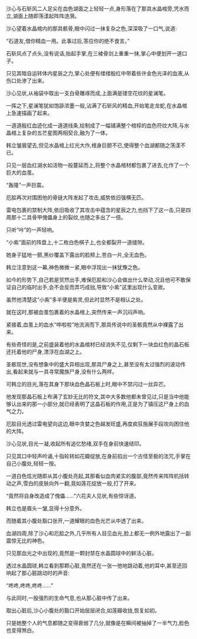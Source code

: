 
沙心与石斩风二人足尖在血色湖面之上轻轻一点,身形落在了那具水晶棺旁,凭水而立,湖面上随即荡漾起阵阵涟漪。

沙心望着水晶棺内的那具骸骨,眼中闪过一抹复杂之色,深深吸了一口气,说道:

“石道友,借你精血一用。此事过后,答应你的绝不食言。”

石斩风点了点头,没有说话,抬起手掌,在三棱骨剑上重重一抹,掌心中便划开一道口子。

只见其暗自运转体内星辰之力,掌心处便有缕缕殷红中带着些许金色光泽的血液,从伤口处渗了出来。

沙心见状,从袖袋中取出一支白骨雕琢而成,上面满是镂空花纹的星澜笔。

一挥之下,星澜笔犹如饱舔浓墨一般,沾满了石斩风的精血,开始笔走龙蛇,在水晶棺上急速描画了起来。

一道道殷红血迹化成一道道线条,绘制成了一幅铺满整个棺椁的血色符纹大阵,与水晶棺上复杂的五芒星图两相契合,融为了一体。

韩立皱眉望去,但见水晶棺上红光大作,棺身巨颤不已,使得整个血湖都随之荡漾不已。

只见一层血红湖水如活物一般蔓延而上,将整个水晶棺材都包裹了进去,化作了一个巨大的血茧。

“轰隆”一声巨震。

厄脍再次对围困他的骨链大阵发起了攻击,威势依旧强横无匹。

雷电包裹的禁制大阵,依旧吸收了其攻击中蕴含的星辰之力,也挡下了这一击,只是四周那十二具骨甲傀儡身上的裂纹,也随之多出了一倍。

只听“咔”的一声轻响。

“小紫”面前的阵盘上,十二枚白色棋子上,也全都裂开一道缝隙。

她身子猛地一颤,黑纱覆盖下露出的脸颊上,苍白一片,全无血色。

韩立注意到这一幕,神色微微一紧,眼中浮现出一抹犹豫之色。

如今的形势下,自己若是贸然出手,难保厄脍和沙心会做出什么举动,况且他可不敢保证自己的临时出手,会不会反而弄巧成拙,导致“小紫”这里出现什么变故。

虽然他清楚这“小紫”多半便是紫灵,但此时显然不是相认之处。

就在这时,那被血茧包裹着的水晶棺上,突然传来一声沉闷声响。

紧接着,血茧上的血水“哗啦啦”地流淌而下,那具传说中的圣骸竟然从中裸露了出来。

有些奇怪的是,之前盛装着他的水晶棺材已经消失不见,仅剩下一块血红色的晶石板还托着他的尸身,漂浮在血湖之上。

圣骸现世,没有想象中的盛大异相出现,那具尸身之上,甚至没有太过强烈的波动传出,看起来就与一具寻常魔族尸身,没有什么两样。

可韩立的目光,落在其身下那块血色晶石板上时,眼中不禁闪过一丝异芒。

他发现那晶石板上布满了玄妙无比的符文,其中大多数他都未曾见过,只是当中他能够认出来的那一小部分,就已经表明了这晶石板的作用,正是为了镇压这尸身上的血气之力。

厄脍目光透过雷电望向这边,眼中贪婪之色越发旺盛,再度疯狂施展手段攻向困住他的大阵。

沙心见状,目光一凝,收起所有追忆愁绪,双手在身前快速结印。

只见其口中轻声吟诵,十指轮转如花瓣绽放,在身前掐出一个古怪至极的法咒,手掌在自己小腹处,轻轻一按。

一道白色炫光随即从其小腹处亮起,其那看似血肉紧实的腹部,竟然传来阵阵机括转动之声,雪白的皮肤向外一翻,竟如莲花绽放一般,打了开来。

“竟然将自身改造成了傀儡……”六花夫人见状,有些惊讶道。

韩立也是眉头一皱,显得十分意外。

而随着其小腹处豁口张开,一道耀眼的血色光芒从中透了出来。

血湖四周,除了沙心和厄脍之外,几乎所有人目见血光,脸上都无一例外地露出了一副震惊无比的神色。

只见那血光之中出现的,竟然是一颗封禁在水晶圆球中的鲜活心脏。

透过水晶圆球,韩立看到那颗心脏,竟然还在一张一弛地跳动着,他的耳中,甚至还回响起了那心脏跳动时的声音:

“咚咚,咚咚,咚咚……”

与此同时,一股强烈的生命气息,也从那心脏中传了出来。

取出心脏后,沙心小腹处的豁口开始层层闭合,如莲瓣收拢,恢复如初。

只是她整个人的气息都随之变得衰弱了几分,就像是在瞬间被抽掉了一半气力,脸色也变得煞白。